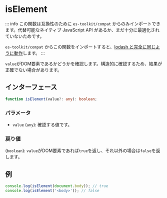 # isElement

::: info
この関数は互換性のために `es-toolkit/compat` からのみインポートできます。代替可能なネイティブ JavaScript API があるか、まだ十分に最適化されていないためです。

`es-toolkit/compat` からこの関数をインポートすると、[lodash と完全に同じように動作](../../../compatibility.md)します。
:::

`value`がDOM要素であるかどうかを確認します。構造的に確認するため、結果が正確でない場合があります。

## インターフェース

```typescript
function isElement(value?: any): boolean;
```

### パラメータ

- `value` (`any`): 確認する値です。

### 戻り値

(`boolean`): `value`がDOM要素であれば`true`を返し、それ以外の場合は`false`を返します。

## 例

```typescript
console.log(isElement(document.body)); // true
console.log(isElement('<body>')); // false
```
